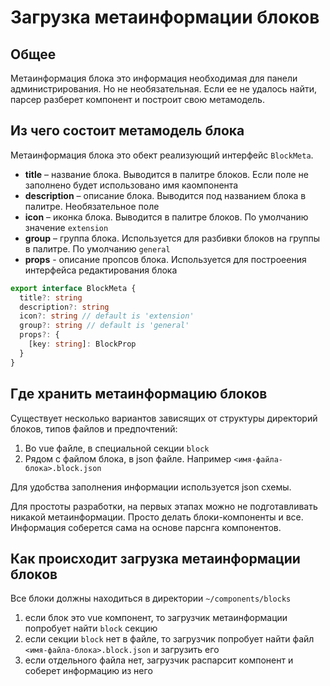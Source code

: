 # Загрузка метаинформации блоков

## Общее

Метаинформация блока это информация необходимая для панели администрирования. Но не необязательная. Если ее не удалось найти, парсер разберет компонент и построит свою метамодель.

## Из чего состоит метамодель блока

Метаинформация блока это обект реализующий интерфейс `BlockMeta`.

* **title** – название блока. Выводится в палитре блоков. Если поле не заполнено будет использовано имя каомпонента
* **description** – описание блока. Выводится под названием блока в палитре. Необязательное поле
* **icon** – иконка блока. Выводится в палитре блоков. По умолчанию значение `extension`
* **group** – группа блока. Используется для разбивки блоков на группы в палитре. По умолчанию `general`
* **props** - описание пропсов блока. Используется для построеения интерфейса редактирования блока

```ts
export interface BlockMeta {
  title?: string
  description?: string
  icon?: string // default is 'extension'
  group?: string // default is 'general'
  props?: {
    [key: string]: BlockProp
  }
}
```

## Где хранить метаинформацию блоков

Существует несколько вариантов зависящих от структуры директорий блоков, типов файлов и предпочтений:

  1. Во vue файле, в специальной секции `block`
  2. Рядом с файлом блока, в json файле. Например `<имя-файла-блока>.block.json`

Для удобства заполнения информации используется json схемы.

Для простоты разработки, на первых этапах можно не подготавливать никакой метаинформации. Просто делать блоки-компоненты и все. Информация соберется сама на основе парснга компонентов.

## Как происходит загрузка метаинформации блоков

Все блоки должны находиться в директории `~/components/blocks`

  1. если блок это vue компонент, то загрузчик метаинформации попробует найти `block` секцию
  2. если секции `block` нет в файле, то загрузчик попробует найти файл `<имя-файла-блока>.block.json` и загрузить его
  3. если отдельного файла нет, загрузчик распарсит компонент и соберет информацию из него
